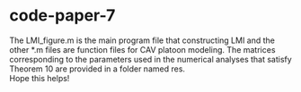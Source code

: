 # code-paper-7
The LMI_figure.m is the main program file that constructing LMI and the other *.m files are function files for CAV platoon modeling. The matrices corresponding to the parameters used in the numerical analyses that satisfy Theorem 10 are provided in a folder named res.  
Hope this helps!
